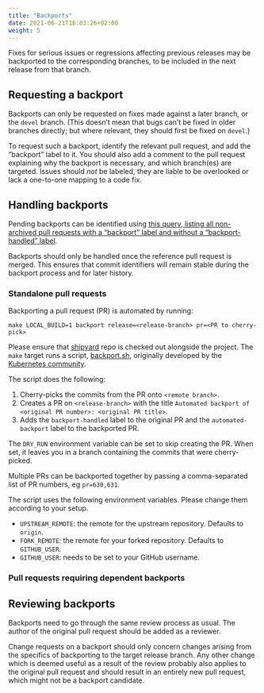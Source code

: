 ```yaml
---
title: "Backports"
date: 2021-06-21T16:03:26+02:00
weight: 5
---
```


Fixes for serious issues or regressions affecting previous releases may be backported to the corresponding branches,
to be included in the next release from that branch.

## Requesting a backport

Backports can only be requested on fixes made against a later branch, or the `devel` branch.
(This doesn’t mean that bugs can’t be fixed in older branches directly; but where relevant, they should first be fixed on `devel`.)

To request such a backport, identify the relevant pull request, and add the “backport” label to it.
You should also add a comment to the pull request explaining why the backport is necessary, and which branch(es) are targeted.
Issues should _not_ be labeled, they are liable to be overlooked or lack a one-to-one mapping to a code fix.

## Handling backports

Pending backports can be identified using
[this query, listing all non-archived pull requests with a “backport” label and without a “backport-handled” label](https://github.com/pulls?q=is%3Apr+archived%3Afalse+user%3Asubmariner-io+label%3Abackport+-label%3Abackport-handled).

Backports should only be handled once the reference pull request is merged.
This ensures that commit identifiers will remain stable during the backport process and for later history.

### Standalone pull requests

Backporting a pull request (PR) is automated by running:

`make LOCAL_BUILD=1 backport release=<release-branch> pr=<PR to cherry-pick>`

Please ensure that [shipyard](https://github.com/submariner-io/shipyard) repo is checked out alongside the project.
The `make` target runs a script,
[backport.sh](https://github.com/submariner-io/shipyard/blob/devel/scripts/shared/backport.sh), originally developed by the [Kubernetes community](https://github.com/kubernetes/kubernetes/blob/master/hack/cherry_pick_pull.sh).

The script does the following:

1. Cherry-picks the commits from the PR onto `<remote branch>`.
2. Creates a PR on `<release-branch>` with the title `Automated backport of <original PR number>: <original PR title>`.
3. Adds the `backport-handled` label to the original PR and the `automated-backport` label to the backported PR.

The `DRY_RUN` environment variable can be set to skip creating the PR. When set, it leaves you in a branch containing the commits that were cherry-picked.

Multiple PRs can be backported together by passing a comma-separated list of PR numbers, eg `pr=630,631`.  

The script uses the following environment variables. Please change them according to your setup.

* `UPSTREAM_REMOTE`: the remote for the upstream repository. Defaults to `origin`.
* `FORK_REMOTE`: the remote for your forked repository. Defaults to `GITHUB_USER`.
* `GITHUB_USER`: needs to be set to your GitHub username.

### Pull requests requiring dependent backports

<!-- TODO skitt document dependent backports -->

## Reviewing backports

Backports need to go through the same review process as usual.
The author of the original pull request should be added as a reviewer.

Change requests on a backport should only concern changes arising from the specifics of backporting to the target release branch.
Any other change which is deemed useful as a result of the review probably also applies to the original pull request and should result in
an entirely new pull request, which might not be a backport candidate.
